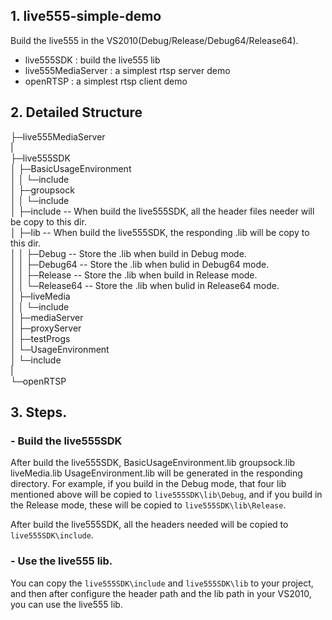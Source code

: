 ## 1. live555-simple-demo
Build the live555 in the VS2010(Debug/Release/Debug64/Release64).
 
- live555SDK : build the live555 lib  
- live555MediaServer : a simplest rtsp server demo   
- openRTSP : a simplest rtsp client demo 

## 2. Detailed Structure
├─live555MediaServer  
|  
├─live555SDK  
│  ├─BasicUsageEnvironment  
│  │  └─include  
│  ├─groupsock  
│  │  └─include  
│  ├─include                  -- When build the live555SDK, all the header files needer will be copy to this dir.  
│  ├─lib                      -- When build the live555SDK, the responding .lib will be copy to this dir.   
│  │  ├─Debug                 -- Store the .lib when build in Debug mode.  
│  │  ├─Debug64               -- Store the .lib when bulid in Debug64 mode.  
│  │  ├─Release               -- Store the .lib when build in Release mode.  
│  │  └─Release64             -- Store the .lib when bulid in Release64 mode.  
│  ├─liveMedia  
│  │  └─include  
│  ├─mediaServer  
│  ├─proxyServer  
│  ├─testProgs  
│  └─UsageEnvironment  
│      └─include  
|  
└─openRTSP  
## 3. Steps.
###  - Build the live555SDK
After build the live555SDK, BasicUsageEnvironment.lib groupsock.lib liveMedia.lib UsageEnvironment.lib will be generated in the responding directory. For example, if you build in the Debug mode, that four lib mentioned above will be copied to `live555SDK\lib\Debug`, and if you build in the Release mode, these will be copied to `live555SDK\lib\Release`.

After build the live555SDK, all the headers needed will be copied to `live555SDK\include`.
### - Use the live555 lib.
You can copy the `live555SDK\include` and `live555SDK\lib` to your project, and then after configure the header path and the lib path in your VS2010, you can use the live555 lib.


